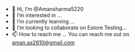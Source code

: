 - 👋 Hi, I’m @Amansharma5220
- 👀 I’m interested in ...
- 🌱 I’m currently learning ...
- 💞️ I’m looking to collaborate on Estore Testing...
- 📫 How to reach me ... You can reach me out on aman.as2610@gmail.com

<!---
Amansharma5220/Amansharma5220 is a ✨ special ✨ repository because its `README.md` (this file) appears on your GitHub profile.
You can click the Preview link to take a look at your changes.
--->
